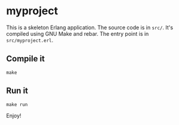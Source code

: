 # myproject

This is a skeleton Erlang application. The source code is in `src/`. It's
compiled using GNU Make and rebar. The entry point is in `src/myproject.erl`.

## Compile it

    make

## Run it

    make run

Enjoy!
